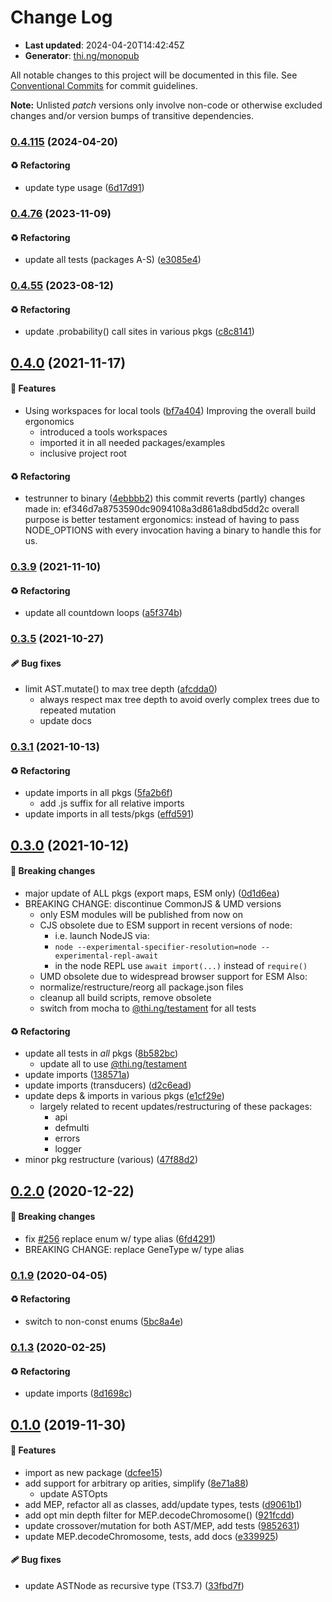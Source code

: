# Change Log

- **Last updated**: 2024-04-20T14:42:45Z
- **Generator**: [thi.ng/monopub](https://thi.ng/monopub)

All notable changes to this project will be documented in this file.
See [Conventional Commits](https://conventionalcommits.org/) for commit guidelines.

**Note:** Unlisted _patch_ versions only involve non-code or otherwise excluded changes
and/or version bumps of transitive dependencies.

### [0.4.115](https://github.com/thi-ng/umbrella/tree/@thi.ng/gp@0.4.115) (2024-04-20)

#### ♻️ Refactoring

- update type usage ([6d17d91](https://github.com/thi-ng/umbrella/commit/6d17d91))

### [0.4.76](https://github.com/thi-ng/umbrella/tree/@thi.ng/gp@0.4.76) (2023-11-09)

#### ♻️ Refactoring

- update all tests (packages A-S) ([e3085e4](https://github.com/thi-ng/umbrella/commit/e3085e4))

### [0.4.55](https://github.com/thi-ng/umbrella/tree/@thi.ng/gp@0.4.55) (2023-08-12)

#### ♻️ Refactoring

- update .probability() call sites in various pkgs ([c8c8141](https://github.com/thi-ng/umbrella/commit/c8c8141))

## [0.4.0](https://github.com/thi-ng/umbrella/tree/@thi.ng/gp@0.4.0) (2021-11-17)

#### 🚀 Features

- Using workspaces for local tools ([bf7a404](https://github.com/thi-ng/umbrella/commit/bf7a404))
  Improving the overall build ergonomics
  - introduced a tools workspaces
  - imported it in all needed packages/examples
  - inclusive project root

#### ♻️ Refactoring

- testrunner to binary ([4ebbbb2](https://github.com/thi-ng/umbrella/commit/4ebbbb2))
  this commit reverts (partly) changes made in:
  ef346d7a8753590dc9094108a3d861a8dbd5dd2c
  overall purpose is better testament ergonomics:
  instead of having to pass NODE_OPTIONS with every invocation
  having a binary to handle this for us.

### [0.3.9](https://github.com/thi-ng/umbrella/tree/@thi.ng/gp@0.3.9) (2021-11-10)

#### ♻️ Refactoring

- update all countdown loops ([a5f374b](https://github.com/thi-ng/umbrella/commit/a5f374b))

### [0.3.5](https://github.com/thi-ng/umbrella/tree/@thi.ng/gp@0.3.5) (2021-10-27)

#### 🩹 Bug fixes

- limit AST.mutate() to max tree depth ([afcdda0](https://github.com/thi-ng/umbrella/commit/afcdda0))
  - always respect max tree depth to avoid overly complex trees
    due to repeated mutation
  - update docs

### [0.3.1](https://github.com/thi-ng/umbrella/tree/@thi.ng/gp@0.3.1) (2021-10-13)

#### ♻️ Refactoring

- update imports in all pkgs ([5fa2b6f](https://github.com/thi-ng/umbrella/commit/5fa2b6f))
  - add .js suffix for all relative imports
- update imports in all tests/pkgs ([effd591](https://github.com/thi-ng/umbrella/commit/effd591))

## [0.3.0](https://github.com/thi-ng/umbrella/tree/@thi.ng/gp@0.3.0) (2021-10-12)

#### 🛑 Breaking changes

- major update of ALL pkgs (export maps, ESM only) ([0d1d6ea](https://github.com/thi-ng/umbrella/commit/0d1d6ea))
- BREAKING CHANGE: discontinue CommonJS & UMD versions
  - only ESM modules will be published from now on
  - CJS obsolete due to ESM support in recent versions of node:
    - i.e. launch NodeJS via:
    - `node --experimental-specifier-resolution=node --experimental-repl-await`
    - in the node REPL use `await import(...)` instead of `require()`
  - UMD obsolete due to widespread browser support for ESM
  Also:
  - normalize/restructure/reorg all package.json files
  - cleanup all build scripts, remove obsolete
  - switch from mocha to [@thi.ng/testament](https://github.com/thi-ng/umbrella/tree/main/packages/testament) for all tests

#### ♻️ Refactoring

- update all tests in _all_ pkgs ([8b582bc](https://github.com/thi-ng/umbrella/commit/8b582bc))
  - update all to use [@thi.ng/testament](https://github.com/thi-ng/umbrella/tree/main/packages/testament)
- update imports ([138571a](https://github.com/thi-ng/umbrella/commit/138571a))
- update imports (transducers) ([d2c6ead](https://github.com/thi-ng/umbrella/commit/d2c6ead))
- update deps & imports in various pkgs ([e1cf29e](https://github.com/thi-ng/umbrella/commit/e1cf29e))
  - largely related to recent updates/restructuring of these packages:
    - api
    - defmulti
    - errors
    - logger
- minor pkg restructure (various) ([47f88d2](https://github.com/thi-ng/umbrella/commit/47f88d2))

## [0.2.0](https://github.com/thi-ng/umbrella/tree/@thi.ng/gp@0.2.0) (2020-12-22)

#### 🛑 Breaking changes

- fix [#256](https://github.com/thi-ng/umbrella/issues/256) replace enum w/ type alias ([6fd4291](https://github.com/thi-ng/umbrella/commit/6fd4291))
- BREAKING CHANGE: replace GeneType w/ type alias

### [0.1.9](https://github.com/thi-ng/umbrella/tree/@thi.ng/gp@0.1.9) (2020-04-05)

#### ♻️ Refactoring

- switch to non-const enums ([5bc8a4e](https://github.com/thi-ng/umbrella/commit/5bc8a4e))

### [0.1.3](https://github.com/thi-ng/umbrella/tree/@thi.ng/gp@0.1.3) (2020-02-25)

#### ♻️ Refactoring

- update imports ([8d1698c](https://github.com/thi-ng/umbrella/commit/8d1698c))

## [0.1.0](https://github.com/thi-ng/umbrella/tree/@thi.ng/gp@0.1.0) (2019-11-30)

#### 🚀 Features

- import as new package ([dcfee15](https://github.com/thi-ng/umbrella/commit/dcfee15))
- add support for arbitrary op arities, simplify ([8e71a88](https://github.com/thi-ng/umbrella/commit/8e71a88))
  - update ASTOpts
- add MEP, refactor all as classes, add/update types, tests ([d9061b1](https://github.com/thi-ng/umbrella/commit/d9061b1))
- add opt min depth filter for MEP.decodeChromosome() ([921fcdd](https://github.com/thi-ng/umbrella/commit/921fcdd))
- update crossover/mutation for both AST/MEP, add tests ([9852631](https://github.com/thi-ng/umbrella/commit/9852631))
- update MEP.decodeChromosome, tests, add docs ([e339925](https://github.com/thi-ng/umbrella/commit/e339925))

#### 🩹 Bug fixes

- update ASTNode as recursive type (TS3.7) ([33fbd7f](https://github.com/thi-ng/umbrella/commit/33fbd7f))

